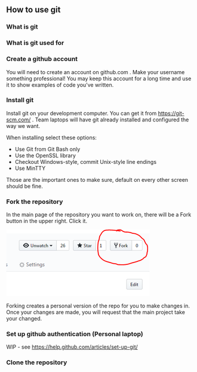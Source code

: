 ## How to use git

### What is git

### What is git used for

### Create a github account

You will need to create an account on github.com . Make your username something professional! You may keep this account for a long time and use it to show examples of code you've written.

### Install git

Install git on your development computer. You can get it from https://git-scm.com/ . Team laptops will have git already installed and configured the way we want.

When installing select these options:

* Use Git from Git Bash only
* Use the OpenSSL library
* Checkout Windows-style, commit Unix-style line endings
* Use MinTTY

Those are the important ones to make sure, default on every other screen should be fine.

### Fork the repository

In the main page of the repository you want to work on, there will be a Fork button in the upper right. Click it.

![Fork Button](./forkbutton.PNG)

Forking creates a personal version of the repo for you to make changes in. Once your changes are made, you will request that the main project take your changed.

### Set up github authentication (Personal laptop)

WIP - see https://help.github.com/articles/set-up-git/

### Clone the repository

